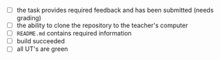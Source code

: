 - [ ] the task provides required feedback and has been submitted (needs grading)
- [ ] the ability to clone the repository to the teacher's computer
- [ ] `README.md` contains required information
- [ ] build succeeded
- [ ] all UT's are green
